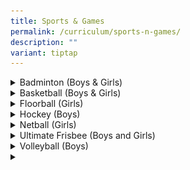 ```yaml
---
title: Sports & Games
permalink: /curriculum/sports-n-games/
description: ""
variant: tiptap
---
```

<div data-type="detailGroup" class="isomer-accordion isomer-accordion-white">
<details class="isomer-details">
<summary>Badminton (Boys &amp; Girls)</summary>
<div data-type="detailsContent" class="isomer-details-content">
<h4><strong>Badminton Boys</strong></h4>
<div class="isomer-image-wrapper">
<img style="width: 100%" height="auto" width="100%" alt="" src="/images/CCAs/Badminton/Bad_B_Pic_1.png">
</div>
<h4><strong>CCA Schedule</strong></h4>
<table style="minWidth: 75px">
<colgroup>
<col>
<col>
<col>
</colgroup>
<tbody>
<tr>
<td rowspan="1" colspan="1">
<p><strong>Training Day</strong>
</p>
</td>
<td rowspan="1" colspan="1">
<p><strong>Training Time</strong>
</p>
</td>
<td rowspan="1" colspan="1">
<p><strong>Training Venue (s)</strong>
</p>
</td>
</tr>
<tr>
<td rowspan="1" colspan="1">
<p>Mondays and Wednesdays</p>
<p>Fridays (For selected players)</p>
</td>
<td rowspan="1" colspan="1">
<p>3pm to 6pm</p>
<p></p>
<p></p>
<p>2pm to 5pm</p>
</td>
<td rowspan="1" colspan="1">
<p>Multi-Purpose Hall</p>
<p>ActiveSG Badminton Courts</p>
</td>
</tr>
</tbody>
</table>
<h4>&nbsp;<strong>Organisation Chart</strong></h4>
<table style="minWidth: 25px">
<colgroup>
<col>
</colgroup>
<tbody>
<tr>
<td rowspan="1" colspan="1">
<p><strong>Teachers-In-Charge</strong>
</p>
</td>
</tr>
<tr>
<td rowspan="1" colspan="1">
<p>Mr Aloysius Aw (IC)</p>
<p>Mr Nar Soon Keong (2IC)</p>
<p>Mr Ganesh Kumar Ponnalagu</p>
</td>
</tr>
</tbody>
</table>
<table style="minWidth: 25px">
<colgroup>
<col>
</colgroup>
<tbody>
<tr>
<td rowspan="1" colspan="1">
<p><strong>Coaches / Instructors</strong>
</p>
</td>
</tr>
<tr>
<td rowspan="1" colspan="1">
<p>Mr Andrew Ng Jia Jun</p>
</td>
</tr>
</tbody>
</table>
<table style="minWidth: 50px">
<colgroup>
<col>
<col>
</colgroup>
<tbody>
<tr>
<td rowspan="1" colspan="2">
<p><strong>CCA Leaders</strong>
</p>
</td>
</tr>
<tr>
<td rowspan="1" colspan="1">
<p>Captain</p>
<p>Vice-Captain (Training) Vice-Captain (Admin)</p>
</td>
<td rowspan="1" colspan="1">
<p>Dylan Wong (Huang Wenle) – 3HY</p>
<p>Cholan Ashvin – 3HY</p>
<p>Dannala Nikhilesh Kumar – 3CE</p>
</td>
</tr>
<tr>
<td rowspan="1" colspan="1">
<p>Captain (Lower Sec)</p>
<p>Vice-Captain (Lower Sec)</p>
</td>
<td rowspan="1" colspan="1">
<p>Ho Rui Jia, Hayden – 2RE</p>
<p>Saravana Kumar Srinivas – 2PN</p>
</td>
</tr>
<tr>
<td rowspan="1" colspan="1">
<p>Level Head (Upper Sec)</p>
<p>Level Head (Lower Sec)</p>
<p>Level Coordinator</p>
</td>
<td rowspan="1" colspan="1">
<p>Lucian Lian Bowen – 3RT</p>
<p>Wang Ruitong – 3CE</p>
<p>Dani Hariz Bin Mohamed Affendi – 2IY</p>
</td>
</tr>
<tr>
<td rowspan="1" colspan="1">
<p>Logistics Head</p>
<p>Logistics Officer</p>
</td>
<td rowspan="1" colspan="1">
<p>Richard Hao Jia Wei – 3HY</p>
<p>Chong Kai Kiat – 2IY</p>
</td>
</tr>
<tr>
<td rowspan="1" colspan="1">
<p>Welfare Head</p>
<p>Welfare Officer</p>
</td>
<td rowspan="1" colspan="1">
<p>Pahalavan Aadhavan – 3CE</p>
<p>Murugesan Shibichakravarthi – 2CE</p>
</td>
</tr>
<tr>
<td rowspan="1" colspan="1">
<p>Publicity Head</p>
</td>
<td rowspan="1" colspan="1">
<p>Shoumik Patoju – 3IN</p>
</td>
</tr>
</tbody>
</table>
<h4><strong>Achievements</strong></h4>
<table style="minWidth: 75px">
<colgroup>
<col>
<col>
<col>
</colgroup>
<tbody>
<tr>
<td rowspan="1" colspan="1">
<p><strong>Competition</strong>
</p>
</td>
<td rowspan="1" colspan="1">
<p><strong>Achievement</strong>
</p>
</td>
<td rowspan="1" colspan="1">
<p><strong>Year</strong>
</p>
</td>
</tr>
<tr>
<td rowspan="1" colspan="1">
<p>‘B’ Division</p>
<p>‘C’ Division</p>
</td>
<td rowspan="1" colspan="1">
<p>3<sup>rd</sup> in Group Stage</p>
<p>Nationals Top 28</p>
</td>
<td rowspan="1" colspan="1">
<p>2024</p>
</td>
</tr>
<tr>
<td rowspan="1" colspan="1">
<p>‘B’ Division</p>
<p>‘C’ Division</p>
</td>
<td rowspan="1" colspan="1">
<p>3<sup>rd</sup> in Group Stage</p>
<p>West Zone Top 8</p>
</td>
<td rowspan="1" colspan="1">
<p>2023</p>
</td>
</tr>
<tr>
<td rowspan="1" colspan="1">
<p>‘B’ Division</p>
<p>‘C’ Division</p>
</td>
<td rowspan="1" colspan="1">
<p>6<sup>th</sup> in Group Stage</p>
<p>3<sup>rd</sup> in Group Stage</p>
</td>
<td rowspan="1" colspan="1">
<p>2022</p>
</td>
</tr>
<tr>
<td rowspan="1" colspan="1">
<p>‘B’ Division</p>
<p>‘C’ Division</p>
</td>
<td rowspan="1" colspan="1">
<p>5<sup>th</sup> in Group Stage</p>
<p>-</p>
</td>
<td rowspan="1" colspan="1">
<p>2021</p>
</td>
</tr>
<tr>
<td rowspan="1" colspan="1">
<p>‘B’ Division</p>
<p>‘C’ Division</p>
</td>
<td rowspan="1" colspan="1">
<p>-</p>
<p>6<sup>th</sup> in Group Stage</p>
</td>
<td rowspan="1" colspan="1">
<p>2020</p>
</td>
</tr>
</tbody>
</table>
<h4><strong>&nbsp;List of Activities</strong></h4>
<table style="minWidth: 50px">
<colgroup>
<col>
<col>
</colgroup>
<tbody>
<tr>
<td rowspan="1" colspan="1">
<p><strong>Activity</strong>
</p>
</td>
<td rowspan="1" colspan="1">
<p><strong>Month</strong>
</p>
</td>
</tr>
<tr>
<td rowspan="1" colspan="1">
<p>National School Games ‘B’ Division</p>
</td>
<td rowspan="1" colspan="1">
<p>January to February</p>
</td>
</tr>
<tr>
<td rowspan="1" colspan="1">
<p>Badminton Training Camp</p>
</td>
<td rowspan="1" colspan="1">
<p>March</p>
</td>
</tr>
<tr>
<td rowspan="1" colspan="1">
<p>W3 Cluster Tournament</p>
</td>
<td rowspan="1" colspan="1">
<p>April</p>
</td>
</tr>
<tr>
<td rowspan="1" colspan="1">
<p>National School Games ‘C’ Division</p>
</td>
<td rowspan="1" colspan="1">
<p>April to July</p>
</td>
</tr>
<tr>
<td rowspan="1" colspan="1">
<p>CCA Exchange</p>
</td>
<td rowspan="1" colspan="1">
<p>May</p>
</td>
</tr>
<tr>
<td rowspan="1" colspan="1">
<p>CCA Day</p>
</td>
<td rowspan="1" colspan="1">
<p>October</p>
</td>
</tr>
</tbody>
</table>
<h4><strong>Activities &amp; Competitions</strong></h4>
<table style="minWidth: 25px">
<colgroup>
<col>
</colgroup>
<tbody>
<tr>
<td rowspan="1" colspan="1">
<div class="isomer-image-wrapper">
<img style="width: 100%" height="auto" width="100%" alt="" src="/images/CCAs/Badminton/Bad_B_Pic_2.png">
</div>
<p>NSG players in action</p>
</td>
</tr>
<tr>
<td rowspan="1" colspan="1">
<div class="isomer-image-wrapper">
<img style="width: 100%" height="auto" width="100%" alt="" src="/images/CCAs/Badminton/Bad_B_Pic_3.png">
</div>
<p><em>Badminton Training Camp</em>
</p>
</td>
</tr>
<tr>
<td rowspan="1" colspan="1">
<div class="isomer-image-wrapper">
<img style="width: 100%" height="auto" width="100%" alt="" src="/images/CCAs/Badminton/Bad_B_Pic_4.png">
</div>
<p><em>Friendly matches with other schools</em>
</p>
</td>
</tr>
<tr>
<td rowspan="1" colspan="1">
<div class="isomer-image-wrapper">
<img style="width: 100%" height="auto" width="100%" alt="" src="/images/CCAs/Badminton/Bad_B_Pic_5.png">
</div>
<p><em>CCA Exchange with Choir</em>
</p>
</td>
</tr>
</tbody>
</table>
<h4><strong>Team Bonding</strong></h4>
<table style="minWidth: 25px">
<colgroup>
<col>
</colgroup>
<tbody>
<tr>
<td rowspan="1" colspan="1">
<p></p>
<div class="isomer-image-wrapper">
<img style="width: 100%" height="auto" width="100%" alt="" src="/images/CCAs/Badminton/Bad_B_Pic_6.png">
</div>
<p><em>Laser Tag with Basketball Boys</em>
</p>
</td>
</tr>
</tbody>
</table>
<hr>
<h4><strong>Badminton Girls</strong></h4>
<h4><strong>CCA Schedule</strong></h4>
<table style="minWidth: 75px">
<colgroup>
<col>
<col>
<col>
</colgroup>
<tbody>
<tr>
<td rowspan="1" colspan="1">
<p><strong>Training Day</strong>
</p>
</td>
<td rowspan="1" colspan="1">
<p><strong>Training Time</strong>
</p>
</td>
<td rowspan="1" colspan="1">
<p><strong>Training Venue (s)</strong>
</p>
</td>
</tr>
<tr>
<td rowspan="1" colspan="1">
<p>Wednesdays</p>
</td>
<td rowspan="1" colspan="1">
<p>4 – 6pm&nbsp; (school team only)</p>
</td>
<td rowspan="1" colspan="1">
<p>School hall/External Sportshall</p>
</td>
</tr>
<tr>
<td rowspan="1" colspan="1">
<p>Fridays</p>
</td>
<td rowspan="1" colspan="1">
<p>1.30 – 3.30pm (lower sec)</p>
<p>3.30 – 5.30pm (upper sec)</p>
</td>
<td rowspan="1" colspan="1">
<p>School hall/External Sportshall</p>
</td>
</tr>
</tbody>
</table>
<h4>&nbsp;<strong>Organisation Chart</strong></h4>
<table style="minWidth: 25px">
<colgroup>
<col>
</colgroup>
<tbody>
<tr>
<td rowspan="1" colspan="1">
<p><strong>Teachers-In-Charge</strong>
</p>
</td>
</tr>
<tr>
<td rowspan="1" colspan="1">
<p>Ms Darshini D/O Gunaseigaran</p>
<p>Ms Susan Liang</p>
</td>
</tr>
</tbody>
</table>
<table style="minWidth: 25px">
<colgroup>
<col>
</colgroup>
<tbody>
<tr>
<td rowspan="1" colspan="1">
<p><strong>Coaches / Instructors</strong>
</p>
</td>
</tr>
<tr>
<td rowspan="1" colspan="1">
<p>Mr Kelly Wee Choon Eng</p>
</td>
</tr>
</tbody>
</table>
<table style="minWidth: 50px">
<colgroup>
<col>
<col>
</colgroup>
<tbody>
<tr>
<td rowspan="1" colspan="2">
<p><strong>CCA Leaders</strong>
</p>
</td>
</tr>
<tr>
<td rowspan="1" colspan="1">
<p>Captain (Upper Sec)</p>
<p>Captain (Lower Sec)</p>
</td>
<td rowspan="1" colspan="1">
<p>Lim Hui Bing (Upper Sec)</p>
<p>Antu Aibeleena (Lower Sec)</p>
</td>
</tr>
<tr>
<td rowspan="1" colspan="1">
<p>Vice-Captain (Upper Sec)</p>
</td>
<td rowspan="1" colspan="1">
<p>Felicia Ong Zi Xuan</p>
</td>
</tr>
<tr>
<td rowspan="1" colspan="1">
<p>Vice-Captain (Lower Sec)</p>
</td>
<td rowspan="1" colspan="1">
<p>Kaleyn Huin Shi Qi</p>
</td>
</tr>
<tr>
<td rowspan="1" colspan="1">
<p>Welfare IC</p>
<p>&nbsp;</p>
</td>
<td rowspan="1" colspan="1">
<p>Kannan Lucksana</p>
</td>
</tr>
<tr>
<td rowspan="1" colspan="1">
<p>Publicity and Outreach IC</p>
<p>&nbsp;</p>
</td>
<td rowspan="1" colspan="1">
<p>Nur Raifana Binte Misradi</p>
</td>
</tr>
<tr>
<td rowspan="1" colspan="1">
<p>Logistics and Safety IC</p>
<p>Logistics and Safety 2IC</p>
</td>
<td rowspan="1" colspan="1">
<p>Chan Tze Yun</p>
</td>
</tr>
</tbody>
</table>
<h4><strong>Achievements</strong></h4>
<table style="minWidth: 75px">
<colgroup>
<col>
<col>
<col>
</colgroup>
<tbody>
<tr>
<td rowspan="1" colspan="1">
<p><strong>Competition</strong>
</p>
</td>
<td rowspan="1" colspan="1">
<p><strong>Achievement</strong>
</p>
</td>
<td rowspan="1" colspan="1">
<p><strong>Year</strong>
</p>
</td>
</tr>
<tr>
<td rowspan="1" colspan="1">
<p>‘B’ and ‘C’ div games</p>
</td>
<td rowspan="1" colspan="1">
<p>Participation</p>
</td>
<td rowspan="1" colspan="1">
<p>2024</p>
</td>
</tr>
<tr>
<td rowspan="1" colspan="1">
<p>‘B’ div NSG games</p>
</td>
<td rowspan="1" colspan="1">
<p>Top 8 in West Zone</p>
</td>
<td rowspan="1" colspan="1">
<p>2023</p>
</td>
</tr>
<tr>
<td rowspan="1" colspan="1">
<p>‘C’ div NSG games</p>
</td>
<td rowspan="1" colspan="1">
<p>3<sup>rd</sup> in group</p>
</td>
<td rowspan="1" colspan="1">
<p>2023</p>
</td>
</tr>
<tr>
<td rowspan="1" colspan="1">
<p>WYSE ACTIVE International</p>
</td>
<td rowspan="1" colspan="1">
<p>Participation</p>
</td>
<td rowspan="1" colspan="1">
<p>2023</p>
</td>
</tr>
</tbody>
</table>
<h4>&nbsp;<strong>List of Activities</strong></h4>
<table style="minWidth: 50px">
<colgroup>
<col>
<col>
</colgroup>
<tbody>
<tr>
<td rowspan="1" colspan="1">
<p><strong>Activity</strong>
</p>
</td>
<td rowspan="1" colspan="1">
<p><strong>Month</strong>
</p>
</td>
</tr>
<tr>
<td rowspan="1" colspan="1">
<p>March CCA Camp</p>
</td>
<td rowspan="1" colspan="1">
<p>March 2024</p>
</td>
</tr>
<tr>
<td rowspan="1" colspan="1">
<p>Termly games and Bonding day</p>
</td>
<td rowspan="1" colspan="1">
<p>End of every term</p>
</td>
</tr>
<tr>
<td rowspan="1" colspan="1">
<p>CCA Exchange with Dance</p>
</td>
<td rowspan="1" colspan="1">
<p>May 2024</p>
</td>
</tr>
<tr>
<td rowspan="1" colspan="1">
<p>Friendly matches with other Secondary Schools</p>
</td>
<td rowspan="1" colspan="1">
<p>May, Jun, Nov</p>
</td>
</tr>
</tbody>
</table>
<h4><strong>Activities &amp; Competitions</strong></h4>
<table style="minWidth: 50px">
<colgroup>
<col>
<col>
</colgroup>
<tbody>
<tr>
<td rowspan="1" colspan="1">
<p>Farewell for the seniors</p>
</td>
<td rowspan="1" colspan="1">
<p><em>C division players in action during weekly trainings</em>
</p>
</td>
</tr>
<tr>
<td rowspan="1" colspan="1">
<p><em>Winners of the Internal competition in JWSS during CCA camp</em>
</p>
</td>
<td rowspan="1" colspan="1">
<p><em>After the friendly match with SST</em>
</p>
</td>
</tr>
</tbody>
</table>
</div>
</details>
<details class="isomer-details">
<summary>Basketball (Boys &amp; Girls)</summary>
<div data-type="detailsContent" class="isomer-details-content">
<h3><strong>CCA Schedule</strong></h3>
<table style="minWidth: 75px">
<colgroup>
<col>
<col>
<col>
</colgroup>
<tbody>
<tr>
<td rowspan="1" colspan="1">
<p><strong>Training Day</strong>
</p>
</td>
<td rowspan="1" colspan="1">
<p><strong>Training Time</strong>
</p>
</td>
<td rowspan="1" colspan="1">
<p><strong>Training Venue (s)</strong>
</p>
</td>
</tr>
<tr>
<td rowspan="1" colspan="3">
<p><strong>Boys’ Team</strong>
</p>
</td>
</tr>
<tr>
<td rowspan="1" colspan="1">
<p>Monday</p>
</td>
<td rowspan="1" colspan="1">
<p>3.45pm – 6.00pm</p>
</td>
<td rowspan="2" colspan="1">
<p>Basketball Court</p>
</td>
</tr>
<tr>
<td rowspan="1" colspan="1">
<p>Wednesday</p>
</td>
<td rowspan="1" colspan="1">
<p>3.45pm – 6.00pm</p>
</td>
</tr>
<tr>
<td rowspan="1" colspan="3">
<p><strong>Girls’ Team</strong>
</p>
</td>
</tr>
<tr>
<td rowspan="1" colspan="1">
<p>Monday</p>
</td>
<td rowspan="1" colspan="1">
<p>3.45pm – 6.00pm</p>
</td>
<td rowspan="1" colspan="1">
<p>Basketball Court</p>
</td>
</tr>
<tr>
<td rowspan="1" colspan="1">
<p>Friday</p>
</td>
<td rowspan="1" colspan="1">
<p>2.00pm – 6.00pm</p>
</td>
<td rowspan="1" colspan="1">
<p>Indoor Sports Hall</p>
</td>
</tr>
</tbody>
</table>
<h4><strong>Organisation Chart</strong></h4>
<table style="minWidth: 50px">
<colgroup>
<col>
<col>
</colgroup>
<tbody>
<tr>
<td rowspan="1" colspan="2">
<p><strong>Teachers-In-Charge</strong>
</p>
</td>
</tr>
<tr>
<td rowspan="1" colspan="1">
<p><strong>Boys’ Team</strong>
</p>
</td>
<td rowspan="1" colspan="1">
<p><strong>Girls’ Team</strong>
</p>
</td>
</tr>
<tr>
<td rowspan="1" colspan="1">
<p>Mr P Vinoth</p>
</td>
<td rowspan="1" colspan="1">
<p>Mdm Nur Farizah</p>
</td>
</tr>
<tr>
<td rowspan="1" colspan="1">
<p>Mr Muhammad Shafarie</p>
</td>
<td rowspan="1" colspan="1">
<p>Mr Zubir</p>
</td>
</tr>
</tbody>
</table>
<table style="minWidth: 50px">
<colgroup>
<col>
<col>
</colgroup>
<tbody>
<tr>
<td rowspan="1" colspan="2">
<p><strong>Coaches / Instructors</strong>
</p>
</td>
</tr>
<tr>
<td rowspan="1" colspan="1">
<p><strong>Boys’ Team</strong>
</p>
</td>
<td rowspan="1" colspan="1">
<p><strong>Girls’ Team</strong>
</p>
</td>
</tr>
<tr>
<td rowspan="1" colspan="1">
<p>Mr Lim Wei Sian, Aron (C’ &amp; B’ Div Boys' Team)</p>
</td>
<td rowspan="1" colspan="1">
<p>Ms Ng Su Wei (C’ &amp; B’ Div Girls' Team)</p>
</td>
</tr>
</tbody>
</table>
<table style="minWidth: 50px">
<colgroup>
<col>
<col>
</colgroup>
<tbody>
<tr>
<td rowspan="1" colspan="2">
<p><strong>CCA Leaders</strong>
</p>
</td>
</tr>
<tr>
<td rowspan="1" colspan="2">
<p><strong>&nbsp;Boys’ Team</strong>
</p>
</td>
</tr>
<tr>
<td rowspan="1" colspan="1">
<p>Captain (Upper Sec)</p>
<p>&nbsp;</p>
<p>Captain (Lower Sec)</p>
</td>
<td rowspan="1" colspan="1">
<p>JAYDEN GOH MIN HAO</p>
<p>&nbsp;</p>
<p>LUKAS WEE</p>
</td>
</tr>
<tr>
<td rowspan="1" colspan="1">
<p>Vice-Captain (Upper Sec)</p>
<p>&nbsp;</p>
<p>&nbsp;</p>
<p>Vice-Captain (Lower Sec)</p>
</td>
<td rowspan="1" colspan="1">
<p>KHOR YI YANG BRYAN</p>
<p>BACOMO EARL DANIEL FERNANDEZ</p>
<p>&nbsp;</p>
<p>ALLAN KWOK ZI YI</p>
</td>
</tr>
<tr>
<td rowspan="1" colspan="1">
<p>Training IC</p>
</td>
<td rowspan="1" colspan="1">
<p>CHONG SHAW WAI, DOMINIC</p>
</td>
</tr>
<tr>
<td rowspan="1" colspan="2">
<p><strong>Girls’ Team</strong>
</p>
</td>
</tr>
<tr>
<td rowspan="1" colspan="1">
<p>Captain (Upper Sec)</p>
<p>&nbsp;</p>
<p>Captain (Lower Sec)</p>
</td>
<td rowspan="1" colspan="1">
<p>ASHLYN WOO WING HUEN</p>
<p>&nbsp;</p>
<p>BALAKRISHNAN HARI BIRUNDHA</p>
</td>
</tr>
<tr>
<td rowspan="1" colspan="1">
<p>Vice-Captain (Upper Sec)</p>
<p>&nbsp;</p>
<p>&nbsp;</p>
<p>Vice-Captain (Lower Sec)</p>
</td>
<td rowspan="1" colspan="1">
<p>BALAKRISHNAN HARIPRIYA</p>
<p>NUR ADLINA ZAFIRAH BINTE MUHAMMAD RAZALI</p>
<p>&nbsp;</p>
<p>CHANEL KEISHA CODILLA CAPALA</p>
</td>
</tr>
<tr>
<td rowspan="1" colspan="1">
<p>Well-Being IC</p>
<p>&nbsp;</p>
<p>Well-Being 2IC</p>
</td>
<td rowspan="1" colspan="1">
<p>ONG QI QI (WANG QIQI)</p>
<p>&nbsp;</p>
<p>ZUHYRAH ALYA BINTE RAMLIE</p>
</td>
</tr>
<tr>
<td rowspan="1" colspan="1">
<p>Publicity and Outreach IC</p>
<p>&nbsp;</p>
<p>Publicity and Outreach 2IC</p>
</td>
<td rowspan="1" colspan="1">
<p>JEK EN NING ZENNICIA</p>
<p>&nbsp;</p>
<p>SOFIYAAH JOHNSON</p>
</td>
</tr>
<tr>
<td rowspan="1" colspan="1">
<p>Logistics and Safety IC</p>
<p>&nbsp;</p>
<p>Logistics and Safety 2IC</p>
</td>
<td rowspan="1" colspan="1">
<p>AFREEN FAEZAH BINTE MOHAMED ALI</p>
<p>&nbsp;</p>
<p>MUKUNDHU GOVINDAN RAMESH BABU SANMATHI</p>
</td>
</tr>
</tbody>
</table>
<h4><strong>Achievements</strong></h4>
<table style="minWidth: 75px">
<colgroup>
<col>
<col>
<col>
</colgroup>
<tbody>
<tr>
<td rowspan="1" colspan="1">
<p><strong>Competition</strong>
</p>
</td>
<td rowspan="1" colspan="1">
<p><strong>Achievement</strong>
</p>
</td>
<td rowspan="1" colspan="1">
<p><strong>Year</strong>
</p>
</td>
</tr>
<tr>
<td rowspan="1" colspan="1">
<p>West Zone ‘C’ Division Boys’ Basketball Championships</p>
</td>
<td rowspan="1" colspan="1">
<p>3rd place</p>
</td>
<td rowspan="1" colspan="1">
<p>2023</p>
</td>
</tr>
<tr>
<td rowspan="1" colspan="1">
<p>Chong Pang Basketball ‘B’ Division Boys’ Invitational Championship</p>
</td>
<td rowspan="1" colspan="1">
<p>2nd place</p>
</td>
<td rowspan="1" colspan="1">
<p>2023</p>
</td>
</tr>
<tr>
<td rowspan="1" colspan="1">
<p>West Zone ‘B’ Division Girls’ Basketball Championships</p>
</td>
<td rowspan="1" colspan="1">
<p>4th place</p>
</td>
<td rowspan="1" colspan="1">
<p>2022</p>
</td>
</tr>
<tr>
<td rowspan="1" colspan="1">
<p>West Zone ‘C’ Division Girls’ Basketball Championships</p>
</td>
<td rowspan="1" colspan="1">
<p>4th place</p>
</td>
<td rowspan="1" colspan="1">
<p>2018</p>
</td>
</tr>
<tr>
<td rowspan="1" colspan="1">
<p>ActiveSG Basketball Developmental League ‘B’ Division Girls</p>
</td>
<td rowspan="1" colspan="1">
<p>2nd Runner Up</p>
</td>
<td rowspan="1" colspan="1">
<p>2018</p>
</td>
</tr>
<tr>
<td rowspan="1" colspan="1">
<p>West Zone ‘B’ Division Boys’ Basketball Championships</p>
</td>
<td rowspan="1" colspan="1">
<p>4th place</p>
</td>
<td rowspan="1" colspan="1">
<p>2018</p>
</td>
</tr>
<tr>
<td rowspan="1" colspan="1">
<p>ActiveSG Basketball Developmental League ‘C’ Division Boys</p>
</td>
<td rowspan="1" colspan="1">
<p>4th place</p>
</td>
<td rowspan="1" colspan="1">
<p>2017</p>
</td>
</tr>
<tr>
<td rowspan="1" colspan="1">
<p>National 'B' Division Boys' Basketball Championships</p>
</td>
<td rowspan="1" colspan="1">
<p>Fair Play Award</p>
</td>
<td rowspan="1" colspan="1">
<p>2017</p>
</td>
</tr>
<tr>
<td rowspan="1" colspan="1">
<p>National 'B' Division Boys' Basketball Championships</p>
</td>
<td rowspan="1" colspan="1">
<p>4th place</p>
</td>
<td rowspan="1" colspan="1">
<p>2017</p>
</td>
</tr>
<tr>
<td rowspan="1" colspan="1">
<p>ActiveSG Basketball Developmental League ‘B’ Division Girls</p>
</td>
<td rowspan="1" colspan="1">
<p>4th place</p>
</td>
<td rowspan="1" colspan="1">
<p>2017</p>
</td>
</tr>
<tr>
<td rowspan="1" colspan="1">
<p>West Zone ‘B’ Division Girls’ Basketball Championships</p>
</td>
<td rowspan="1" colspan="1">
<p>4th place</p>
</td>
<td rowspan="1" colspan="1">
<p>2016</p>
</td>
</tr>
<tr>
<td rowspan="1" colspan="1">
<p>National ‘B’ Division Boys’ Basketball Championships</p>
</td>
<td rowspan="1" colspan="1">
<p>4th place</p>
</td>
<td rowspan="1" colspan="1">
<p>2015</p>
</td>
</tr>
<tr>
<td rowspan="1" colspan="1">
<p>West Zone ‘B’ Division Boys’ Basketball Championships</p>
</td>
<td rowspan="1" colspan="1">
<p>3rd place</p>
</td>
<td rowspan="1" colspan="1">
<p>2015</p>
</td>
</tr>
<tr>
<td rowspan="1" colspan="1">
<p>West Zone ‘B’ Division Girls’ Basketball Championships</p>
</td>
<td rowspan="1" colspan="1">
<p>4th place</p>
</td>
<td rowspan="1" colspan="1">
<p>2015</p>
</td>
</tr>
</tbody>
</table>
<h4><strong>List of Activities</strong></h4>
<table style="minWidth: 50px">
<colgroup>
<col>
<col>
</colgroup>
<tbody>
<tr>
<td rowspan="1" colspan="1">
<p><strong>Activity</strong>
</p>
</td>
<td rowspan="1" colspan="1">
<p><strong>Month</strong>
</p>
</td>
</tr>
<tr>
<td rowspan="1" colspan="1">
<p>CCA Open House</p>
</td>
<td rowspan="1" colspan="1">
<p>JANUARY 2024</p>
</td>
</tr>
<tr>
<td rowspan="1" colspan="1">
<p>B Division Basketball Championships</p>
</td>
<td rowspan="1" colspan="1">
<p>JANUARY 2024</p>
</td>
</tr>
<tr>
<td rowspan="1" colspan="1">
<p>CCA Bonding &amp; Training Camp</p>
</td>
<td rowspan="1" colspan="1">
<p>MARCH 2024</p>
</td>
</tr>
<tr>
<td rowspan="1" colspan="1">
<p>CCA Appreciation Tea</p>
</td>
<td rowspan="1" colspan="1">
<p>APRIL 2024</p>
</td>
</tr>
<tr>
<td rowspan="1" colspan="1">
<p>C Division Basketball Championships</p>
</td>
<td rowspan="1" colspan="1">
<p>MAY – AUGUST 2024</p>
</td>
</tr>
<tr>
<td rowspan="1" colspan="1">
<p>CCA DAY</p>
</td>
<td rowspan="1" colspan="1">
<p>OCTOBER 2024</p>
</td>
</tr>
<tr>
<td rowspan="1" colspan="1">
<p>Friendly Match with other schools</p>
</td>
<td rowspan="1" colspan="1">
<p>2024</p>
</td>
</tr>
<tr>
<td rowspan="1" colspan="1">
<p>CCA Open House</p>
</td>
<td rowspan="1" colspan="1">
<p>JANUARY 2023</p>
</td>
</tr>
<tr>
<td rowspan="1" colspan="1">
<p>B Division Basketball Championships</p>
</td>
<td rowspan="1" colspan="1">
<p>JANUARY 2023</p>
</td>
</tr>
<tr>
<td rowspan="1" colspan="1">
<p>CCA Bonding &amp; Training Camp</p>
</td>
<td rowspan="1" colspan="1">
<p>MARCH 2023</p>
</td>
</tr>
<tr>
<td rowspan="1" colspan="1">
<p>CCA Appreciation Tea</p>
</td>
<td rowspan="1" colspan="1">
<p>APRIL 2023</p>
</td>
</tr>
<tr>
<td rowspan="1" colspan="1">
<p>C Division Basketball Championships</p>
</td>
<td rowspan="1" colspan="1">
<p>MAY – AUGUST 2023</p>
</td>
</tr>
<tr>
<td rowspan="1" colspan="1">
<p>CCA DAY</p>
</td>
<td rowspan="1" colspan="1">
<p>OCTOBER 2023</p>
</td>
</tr>
</tbody>
</table>
<p><strong>&nbsp;</strong>
</p>
<table style="minWidth: 50px">
<colgroup>
<col>
<col>
</colgroup>
<tbody>
<tr>
<td rowspan="1" colspan="1">
<p>[Insert Photo B]</p>
<p>&nbsp;</p>
</td>
<td rowspan="1" colspan="1">
<p>[Insert Photo C]</p>
</td>
</tr>
<tr>
<td rowspan="1" colspan="1">
<p><em>JWSS Girls’ Team</em>
</p>
</td>
<td rowspan="1" colspan="1">
<p><em>JWSS Boys’ Team</em>
</p>
</td>
</tr>
</tbody>
</table>
<h4><strong>Activities &amp; Competitions</strong></h4>
<table style="minWidth: 50px">
<colgroup>
<col>
<col>
</colgroup>
<tbody>
<tr>
<td rowspan="1" colspan="1">
<p>[Insert Photo D]</p>
<p>&nbsp;</p>
</td>
<td rowspan="1" colspan="1">
<p>[Insert Photo E]</p>
</td>
</tr>
<tr>
<td rowspan="1" colspan="1">
<p><em>B division girls players in action during NSG West Zone Championship</em>
</p>
</td>
<td rowspan="1" colspan="1">
<p><em>C division girls players in action during NSG Championship</em>
</p>
</td>
</tr>
</tbody>
</table>
<p>&nbsp;</p>
<table style="minWidth: 50px">
<colgroup>
<col>
<col>
</colgroup>
<tbody>
<tr>
<td rowspan="1" colspan="1">
<p>[Insert Photo F]</p>
<p>&nbsp;</p>
</td>
<td rowspan="1" colspan="1">
<p>[Insert Photo M]</p>
</td>
</tr>
<tr>
<td rowspan="1" colspan="1">
<p><em>Girls’ Team Friendly Match with AES</em>
</p>
</td>
<td rowspan="1" colspan="1">
<p><em>Boys’ Team Friendly Match with Chung Cheng High School (Main)</em>
</p>
</td>
</tr>
</tbody>
</table>
<h4><strong>Team Bonding</strong></h4>
<table style="minWidth: 50px">
<colgroup>
<col>
<col>
</colgroup>
<tbody>
<tr>
<td rowspan="1" colspan="1">
<p>[Insert Photo G]</p>
</td>
<td rowspan="1" colspan="1">
<p>[Insert Photo H]</p>
</td>
</tr>
<tr>
<td rowspan="1" colspan="1">
<p><em>Flag making during team bonding and training Camp in 2024</em>
</p>
</td>
<td rowspan="1" colspan="1">
<p><em>Shooting game during team bonding and training Camp in 2024</em>
</p>
</td>
</tr>
</tbody>
</table>
<p>&nbsp;</p>
<table style="minWidth: 50px">
<colgroup>
<col>
<col>
</colgroup>
<tbody>
<tr>
<td rowspan="1" colspan="1">
<p>[Insert Photo I]</p>
</td>
<td rowspan="1" colspan="1">
<p>[Insert Photo J]</p>
</td>
</tr>
<tr>
<td rowspan="1" colspan="1">
<p><em>Briefing for station game during team bonding and training Camp in 2024</em>
</p>
</td>
<td rowspan="1" colspan="1">
<p><em>Group photo for team bonding and training Camp in 2024</em>
</p>
</td>
</tr>
</tbody>
</table>
<p>&nbsp;</p>
<table style="minWidth: 50px">
<colgroup>
<col>
<col>
</colgroup>
<tbody>
<tr>
<td rowspan="1" colspan="1">
<p>[Insert Photo K]</p>
</td>
<td rowspan="1" colspan="1">
<p>[Insert Photo L]</p>
</td>
</tr>
<tr>
<td rowspan="1" colspan="1">
<p><em>Basketball girls enjoying a fun team bonding session at the bowling alley during CCA Day 2024</em>
</p>
</td>
<td rowspan="1" colspan="1">
<p><em>Group photo after bowling session during CCA Day 2024</em>
</p>
</td>
</tr>
</tbody>
</table>
<p>&nbsp;</p>
<table style="minWidth: 50px">
<colgroup>
<col>
<col>
</colgroup>
<tbody>
<tr>
<td rowspan="1" colspan="1">
<p>[Insert Photo N]</p>
</td>
<td rowspan="1" colspan="1">
<p>[Insert Photo O]</p>
</td>
</tr>
<tr>
<td rowspan="1" colspan="1">
<p><em>Taking teamwork off the court - Basketball boys enjoyed some thrilling laser tag action on CCA Day 2024</em>
</p>
</td>
<td rowspan="1" colspan="1">
<p><em>The Basketball boys wrap up the laser tag session with smiles, camaraderie, and unforgettable memories on CCA Day 2024</em>
</p>
</td>
</tr>
</tbody>
</table>
<p>&nbsp;</p>
</div>
</details>
<details class="isomer-details">
<summary>Floorball (Girls)</summary>
<div data-type="detailsContent" class="isomer-details-content">
<p></p>
<div class="isomer-image-wrapper">
<img style="width:500px" height="auto" width="100%" src="/images/floorball01.png">
</div>
<table style="minWidth: 50px">
<colgroup>
<col>
<col>
</colgroup>
<tbody>
<tr>
<th rowspan="1" colspan="2">
<p><strong>CCA Schedule</strong>
</p>
</th>
</tr>
<tr>
<td rowspan="1" colspan="1">
<p>Training Venue</p>
</td>
<td rowspan="1" colspan="1">
<p>Training Day One</p>
</td>
</tr>
<tr>
<td rowspan="1" colspan="1">
<p>Multi-Purpose Indoor Court</p>
</td>
<td rowspan="1" colspan="1">
<p>Wednesday 4pm – 6pm</p>
</td>
</tr>
<tr>
<td rowspan="1" colspan="1">
<p>Indoor Sports Hall (ISH)</p>
</td>
<td rowspan="1" colspan="1">
<p>Friday 1pm - 3pm</p>
</td>
</tr>
</tbody>
</table>
<table style="minWidth: 25px">
<colgroup>
<col>
</colgroup>
<tbody>
<tr>
<th rowspan="1" colspan="1">
<p><strong>Organisation Chart</strong>
</p>
</th>
</tr>
<tr>
<td rowspan="1" colspan="1">
<p>Teachers-In-Charge</p>
</td>
</tr>
<tr>
<td rowspan="1" colspan="1">
<p>Ms Nadirah (OIC)</p>
</td>
</tr>
</tbody>
</table>
<table style="minWidth: 25px">
<colgroup>
<col>
</colgroup>
<tbody>
<tr>
<th rowspan="1" colspan="1">
<p>Coach</p>
</th>
</tr>
<tr>
<td rowspan="1" colspan="1">
<p>Mr Khyrul</p>
</td>
</tr>
</tbody>
</table>
<table style="minWidth: 50px">
<colgroup>
<col>
<col>
</colgroup>
<tbody>
<tr>
<th rowspan="1" colspan="2">
<p>B Division</p>
</th>
</tr>
<tr>
<td rowspan="1" colspan="1">
<p>Captain</p>
</td>
<td rowspan="1" colspan="1">
<p>He Le Xuan (3E2)</p>
</td>
</tr>
<tr>
<td rowspan="1" colspan="1">
<p>Vice-Captain</p>
</td>
<td rowspan="1" colspan="1">
<p>Nur Adriana Marsya (3E4)
<br>
</p>
</td>
</tr>
<tr>
<td rowspan="1" colspan="1">
<p>Logistics IC</p>
</td>
<td rowspan="1" colspan="1">
<p>Yap YuTong (3E3)</p>
</td>
</tr>
</tbody>
</table>
<table style="minWidth: 50px">
<colgroup>
<col>
<col>
</colgroup>
<tbody>
<tr>
<th rowspan="1" colspan="2">
<p>C Division</p>
</th>
</tr>
<tr>
<td rowspan="1" colspan="1">
<p>Captain</p>
</td>
<td rowspan="1" colspan="1">
<p>Lin Jia Huan (2E2)</p>
</td>
</tr>
<tr>
<td rowspan="1" colspan="1">
<p>Vice-Captain</p>
</td>
<td rowspan="1" colspan="1">
<p>Delfia Iryani Binte Irwan (2E2)</p>
</td>
</tr>
<tr>
<td rowspan="1" colspan="1">
<p>Logistics IC</p>
</td>
<td rowspan="1" colspan="1">
<p>Chong Xin Xi (2E2)</p>
</td>
</tr>
</tbody>
</table>
<div class="isomer-image-wrapper">
<img style="width:500px" height="auto" width="100%" src="/images/floorball1.png">
</div>
<div class="isomer-image-wrapper">
<img style="width:500px" height="auto" width="100%" src="/images/floorball2.png">
</div>
<div class="isomer-image-wrapper">
<img style="width:500px" height="auto" width="100%" src="/images/floorball3.png">
</div>
<div class="isomer-image-wrapper">
<img style="width:500px" height="auto" width="100%" src="/images/floorball4.png">
</div>
<div class="isomer-image-wrapper">
<img style="width:500px" height="auto" width="100%" src="/images/floorball5.png">
</div>
<div class="isomer-image-wrapper">
<img style="width:500px" height="auto" width="100%" src="/images/floorball12.png">
</div>
</div>
</details>
<details class="isomer-details">
<summary>Hockey (Boys)</summary>
<div data-type="detailsContent" class="isomer-details-content">
<table style="minWidth: 75px">
<colgroup>
<col>
<col>
<col>
</colgroup>
<tbody>
<tr>
<th rowspan="1" colspan="3">
<p>CCA Schedule</p>
</th>
</tr>
<tr>
<td rowspan="1" colspan="1">
<p>Training Venue</p>
</td>
<td rowspan="1" colspan="1">
<p>Training Day One</p>
</td>
<td rowspan="1" colspan="1">
<p>Training Day Two</p>
</td>
</tr>
<tr>
<td rowspan="1" colspan="1">
<p>School Field
<br>
</p>
</td>
<td rowspan="1" colspan="1">
<p>Friday
<br>3.30 pm - 6.00 pm</p>
</td>
<td rowspan="1" colspan="1">
<p>Monday/Wednesday
<br>3.30 pm - 6.00 pm
<br>(During Competition)</p>
</td>
</tr>
</tbody>
</table>
<table style="minWidth: 25px">
<colgroup>
<col>
</colgroup>
<tbody>
<tr>
<th rowspan="1" colspan="1">
<p>Orgnaisation Chart</p>
</th>
</tr>
<tr>
<td rowspan="1" colspan="1">
<p>Teachers-In-Charge</p>
</td>
</tr>
<tr>
<td rowspan="1" colspan="1">
<p>Mr Mustaqim Mohamed (OIC)</p>
</td>
</tr>
</tbody>
</table>
<div class="isomer-image-wrapper">
<img style="width:500px" height="auto" width="100%" src="/images/HockeyBoys.jpg">
</div>
<table style="minWidth: 25px">
<colgroup>
<col>
</colgroup>
<tbody>
<tr>
<th rowspan="1" colspan="1">
<p>Coaches</p>
</th>
</tr>
<tr>
<td rowspan="1" colspan="1">
<p>Mr Syed Syahmi
<br>Mr Sunil Prasad Eyamo</p>
</td>
</tr>
</tbody>
</table>
<table style="minWidth: 25px">
<colgroup>
<col>
</colgroup>
<tbody>
<tr>
<th rowspan="1" colspan="1">
<p>Key Appointment Holders</p>
</th>
</tr>
<tr>
<td rowspan="1" colspan="1">
<p>Mohamed ‘Irfan Dhiaulhaq (Captain)
<br>Muhammad Haidar (Vice-Captain)
<br>Appadurai Jaswanthram (Vice-Captain)
<br>Yap Ming Xuen (Welfare I/C)
<br>Sean Ng (Logistics I/C)</p>
</td>
</tr>
</tbody>
</table>
<div class="isomer-image-wrapper">
<img style="width:500px" height="auto" width="100%" src="/images/hockey3.png">
</div>
<p></p>
<p></p>
<p></p>
<p></p>
<p></p>
<p></p>
<p></p>
<p></p>
<p></p>
<p></p>
<p></p>
</div>
</details>
<details class="isomer-details">
<summary>Netball (Girls)</summary>
<div data-type="detailsContent" class="isomer-details-content">
<p></p>
<div class="isomer-image-wrapper">
<img style="width:500px" height="auto" width="100%" src="/images/netball1.png">
</div>
<div class="isomer-image-wrapper">
<img style="width:500px" height="auto" width="100%" src="/images/netball2.png">
</div>
<div class="isomer-image-wrapper">
<img style="width:500px" height="auto" width="100%" src="/images/netball3.png">
</div>
<div class="isomer-image-wrapper">
<img style="width:500px" height="auto" width="100%" src="/images/netball4.png">
</div>
<div class="isomer-image-wrapper">
<img style="width:500px" height="auto" width="100%" src="/images/netball5.png">
</div>
<div class="isomer-image-wrapper">
<img style="width:500px" height="auto" width="100%" src="/images/netball13.png">
</div>
<div class="isomer-image-wrapper">
<img style="width:500px" height="auto" width="100%" src="/images/netball14.png">
</div>
<div class="isomer-image-wrapper">
<img style="width:500px" height="auto" width="100%" src="/images/netball1.png">
</div>
<p></p>
<p></p>
<p></p>
</div>
</details>
<details class="isomer-details">
<summary>Ultimate Frisbee (Boys and Girls)</summary>
<div data-type="detailsContent" class="isomer-details-content">
<div class="isomer-image-wrapper">
<img style="width: 100%" height="auto" width="100%" alt="" src="/images/CCAs/CCA Updates/Photo_31_7_24__3_48_12_PM.jpg">
</div>
<p>At JWSS, our CCA objectives are to</p>
<p>·&nbsp;&nbsp;&nbsp;&nbsp;&nbsp;&nbsp; teach and enhance the fundamental
skills of Ultimate Frisbee, including strategic gameplay.</p>
<p>·&nbsp;&nbsp;&nbsp;&nbsp;&nbsp;&nbsp; promote overall physical health
and fitness through stamina building and exercise.</p>
<p>·&nbsp;&nbsp;&nbsp;&nbsp;&nbsp;&nbsp; foster teamwork, communication,
and camaraderie among members.</p>
<p>·&nbsp;&nbsp;&nbsp;&nbsp;&nbsp;&nbsp; instil a healthy competitive spirit
and striving for excellence, on and off the field.</p>
<div class="isomer-image-wrapper">
<img style="width: 100%" height="auto" width="100%" alt="" src="/images/CCAs/CCA Updates/frisbee.png">
</div>
<div class="isomer-image-wrapper">
<img style="width:500px" height="auto" width="100%" src="/images/uf2.png">
</div>
<table style="minWidth: 75px">
<colgroup>
<col>
<col>
<col>
</colgroup>
<tbody>
<tr>
<td rowspan="1" colspan="1">
<p>Competition</p>
</td>
<td rowspan="1" colspan="1">
<p>Achievement</p>
</td>
<td rowspan="1" colspan="1">
<p>Year</p>
</td>
</tr>
<tr>
<td rowspan="1" colspan="1">
<p><u>UPA(S) INTER-SCHOOL UNDER-17 ULTIMATE FRISBEE COMPETITION</u>
</p>
<p>&nbsp;</p>
</td>
<td rowspan="1" colspan="1">
<p>4<sup>th</sup> Placing</p>
</td>
<td rowspan="1" colspan="1">
<p>2024</p>
</td>
</tr>
</tbody>
</table>
<p></p>
<div class="isomer-image-wrapper">
<img style="width:500px" height="auto" width="100%" src="/images/uf3.png">
</div>
<p></p>
<div class="isomer-image-wrapper">
<img style="width:500px" height="auto" width="100%" src="/images/uf4.png">
</div>
<p></p>
<div class="isomer-image-wrapper">
<img style="width:500px" height="auto" width="100%" src="/images/uf5.png">
</div>
<p></p>
</div>
</details>
<details class="isomer-details">
<summary>Volleyball (Boys)</summary>
<div data-type="detailsContent" class="isomer-details-content">
<div class="isomer-image-wrapper">
<img style="width:500px" height="auto" width="100%" src="/images/volleyball1.png">
</div>
<div class="isomer-image-wrapper">
<img style="width:500px" height="auto" width="100%" src="/images/volleyball2.png">
</div>
<div class="isomer-image-wrapper">
<img style="width:500px" height="auto" width="100%" src="/images/volleyball3.png">
</div>
<div class="isomer-image-wrapper">
<img style="width:500px" height="auto" width="100%" src="/images/volleyball9.png">
</div>
<div class="isomer-image-wrapper">
<img style="width:500px" height="auto" width="100%" src="/images/volleyball15.png">
</div>
<p></p>
<p></p>
<p></p>
<p></p>
<p></p>
<p></p>
<p></p>
</div>
</details>
<details class="isomer-details">
<summary></summary>
<div data-type="detailsContent" class="isomer-details-content">
<p></p>
</div>
</details>
</div>
<p></p>
<p></p>